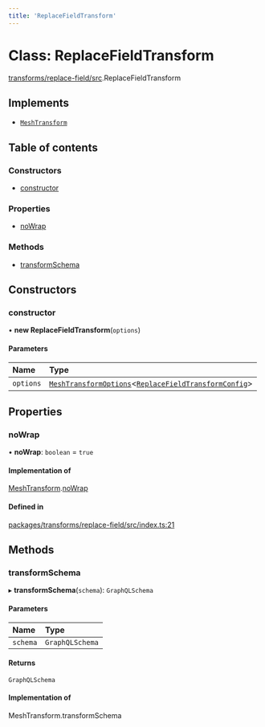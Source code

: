 ```yaml
---
title: 'ReplaceFieldTransform'
---
```


# Class: ReplaceFieldTransform

[transforms/replace-field/src](../modules/transforms_replace_field_src).ReplaceFieldTransform

## Implements

- [`MeshTransform`](/docs/api/interfaces/types_src.MeshTransform)

## Table of contents

### Constructors

- [constructor](transforms_replace_field_src.ReplaceFieldTransform#constructor)

### Properties

- [noWrap](transforms_replace_field_src.ReplaceFieldTransform#nowrap)

### Methods

- [transformSchema](transforms_replace_field_src.ReplaceFieldTransform#transformschema)

## Constructors

### constructor

• **new ReplaceFieldTransform**(`options`)

#### Parameters

| Name | Type |
| :------ | :------ |
| `options` | [`MeshTransformOptions`](/docs/api/interfaces/types_src.MeshTransformOptions)\<[`ReplaceFieldTransformConfig`](/docs/api/interfaces/types_src.YamlConfig.ReplaceFieldTransformConfig)> |

## Properties

### noWrap

• **noWrap**: `boolean` = `true`

#### Implementation of

[MeshTransform](/docs/api/interfaces/types_src.MeshTransform).[noWrap](/docs/api/interfaces/types_src.MeshTransform#nowrap)

#### Defined in

[packages/transforms/replace-field/src/index.ts:21](https://github.com/Urigo/graphql-mesh/blob/master/packages/transforms/replace-field/src/index.ts#L21)

## Methods

### transformSchema

▸ **transformSchema**(`schema`): `GraphQLSchema`

#### Parameters

| Name | Type |
| :------ | :------ |
| `schema` | `GraphQLSchema` |

#### Returns

`GraphQLSchema`

#### Implementation of

MeshTransform.transformSchema
